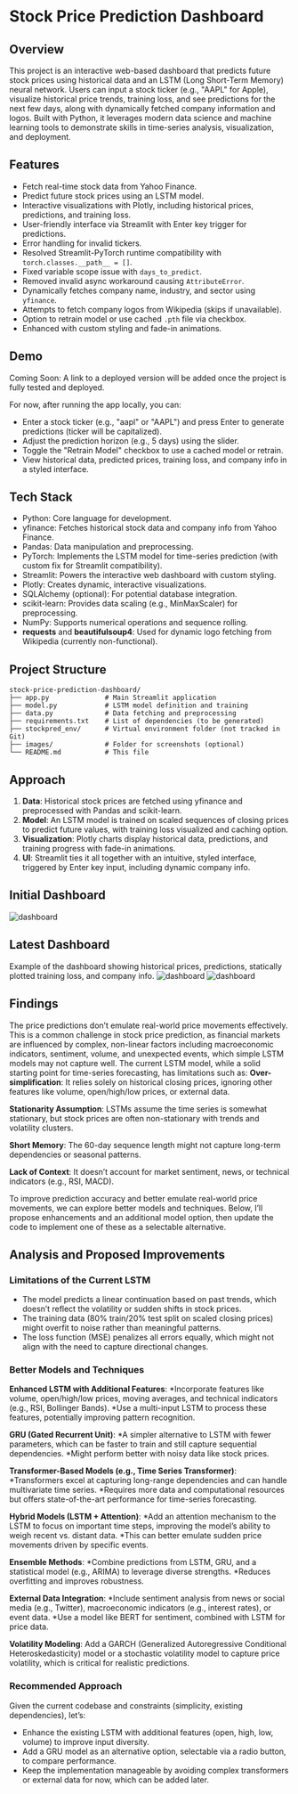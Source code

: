 # Stock Price Prediction Dashboard

## Overview
This project is an interactive web-based dashboard that predicts future stock prices using historical data and an LSTM (Long Short-Term Memory) neural network. Users can input a stock ticker (e.g., "AAPL" for Apple), visualize historical price trends, training loss, and see predictions for the next few days, along with dynamically fetched company information and logos. Built with Python, it leverages modern data science and machine learning tools to demonstrate skills in time-series analysis, visualization, and deployment.

## Features
- Fetch real-time stock data from Yahoo Finance.
- Predict future stock prices using an LSTM model.
- Interactive visualizations with Plotly, including historical prices, predictions, and training loss.
- User-friendly interface via Streamlit with Enter key trigger for predictions.
- Error handling for invalid tickers.
- Resolved Streamlit-PyTorch runtime compatibility with `torch.classes.__path__ = []`.
- Fixed variable scope issue with `days_to_predict`.
- Removed invalid async workaround causing `AttributeError`.
- Dynamically fetches company name, industry, and sector using `yfinance`.
- Attempts to fetch company logos from Wikipedia (skips if unavailable).
- Option to retrain model or use cached `.pth` file via checkbox.
- Enhanced with custom styling and fade-in animations.

## Demo
Coming Soon: A link to a deployed version will be added once the project is fully tested and deployed.

For now, after running the app locally, you can:
- Enter a stock ticker (e.g., "aapl" or "AAPL") and press Enter to generate predictions (ticker will be capitalized).
- Adjust the prediction horizon (e.g., 5 days) using the slider.
- Toggle the "Retrain Model" checkbox to use a cached model or retrain.
- View historical data, predicted prices, training loss, and company info in a styled interface.

## Tech Stack
- Python: Core language for development.
- yfinance: Fetches historical stock data and company info from Yahoo Finance.
- Pandas: Data manipulation and preprocessing.
- PyTorch: Implements the LSTM model for time-series prediction (with custom fix for Streamlit compatibility).
- Streamlit: Powers the interactive web dashboard with custom styling.
- Plotly: Creates dynamic, interactive visualizations.
- SQLAlchemy (optional): For potential database integration.
- scikit-learn: Provides data scaling (e.g., MinMaxScaler) for preprocessing.
- NumPy: Supports numerical operations and sequence rolling.
- **requests** and **beautifulsoup4**: Used for dynamic logo fetching from Wikipedia (currently non-functional).

## Project Structure
```
stock-price-prediction-dashboard/
├── app.py              # Main Streamlit application
├── model.py            # LSTM model definition and training
├── data.py             # Data fetching and preprocessing
├── requirements.txt    # List of dependencies (to be generated)
├── stockpred_env/      # Virtual environment folder (not tracked in Git)
├── images/             # Folder for screenshots (optional)
└── README.md           # This file
```

## Approach
1. **Data**: Historical stock prices are fetched using yfinance and preprocessed with Pandas and scikit-learn.
2. **Model**: An LSTM model is trained on scaled sequences of closing prices to predict future values, with training loss visualized and caching option.
3. **Visualization**: Plotly charts display historical data, predictions, and training progress with fade-in animations.
4. **UI**: Streamlit ties it all together with an intuitive, styled interface, triggered by Enter key input, including dynamic company info.
   
## Initial Dashboard

![dashboard](https://github.com/richardgliane/stock-prediction/blob/main/images/initial_dashboard.png "Sample Dashboard")

## Latest Dashboard
Example of the dashboard showing historical prices, predictions, statically plotted training loss, and company info.
![dashboard](https://github.com/richardgliane/stock-prediction/blob/main/images/latest_1.png)
![dashboard](https://github.com/richardgliane/stock-prediction/blob/main/images/latest_2.png)


## Findings
The price predictions don’t emulate real-world price movements effectively. This is a common challenge in stock price prediction, as financial markets are influenced by complex, non-linear factors including macroeconomic indicators, sentiment, volume, and unexpected events, which simple LSTM models may not capture well. The current LSTM model, while a solid starting point for time-series forecasting, has limitations such as:
**Over-simplification**: It relies solely on historical closing prices, ignoring other features like volume, open/high/low prices, or external data.

**Stationarity Assumption**: LSTMs assume the time series is somewhat stationary, but stock prices are often non-stationary with trends and volatility clusters.

**Short Memory**: The 60-day sequence length might not capture long-term dependencies or seasonal patterns.

**Lack of Context**: It doesn’t account for market sentiment, news, or technical indicators (e.g., RSI, MACD).

To improve prediction accuracy and better emulate real-world price movements, we can explore better models and techniques. Below, I’ll propose enhancements and an additional model option, then update the code to implement one of these as a selectable alternative.

## Analysis and Proposed Improvements
### Limitations of the Current LSTM
- The model predicts a linear continuation based on past trends, which doesn’t reflect the volatility or sudden shifts in stock prices.
- The training data (80% train/20% test split on scaled closing prices) might overfit to noise rather than meaningful patterns.
- The loss function (MSE) penalizes all errors equally, which might not align with the need to capture directional changes.

### Better Models and Techniques

**Enhanced LSTM with Additional Features**:
*Incorporate features like volume, open/high/low prices, moving averages, and technical indicators (e.g., RSI, Bollinger Bands).
*Use a multi-input LSTM to process these features, potentially improving pattern recognition.

**GRU (Gated Recurrent Unit)**:
*A simpler alternative to LSTM with fewer parameters, which can be faster to train and still capture sequential dependencies.
*Might perform better with noisy data like stock prices.

**Transformer-Based Models (e.g., Time Series Transformer)**:
*Transformers excel at capturing long-range dependencies and can handle multivariate time series.
*Requires more data and computational resources but offers state-of-the-art performance for time-series forecasting.

**Hybrid Models (LSTM + Attention)**:
*Add an attention mechanism to the LSTM to focus on important time steps, improving the model’s ability to weigh recent vs. distant data.
*This can better emulate sudden price movements driven by specific events.

**Ensemble Methods**:
*Combine predictions from LSTM, GRU, and a statistical model (e.g., ARIMA) to leverage diverse strengths.
*Reduces overfitting and improves robustness.

**External Data Integration**:
*Include sentiment analysis from news or social media (e.g., Twitter), macroeconomic indicators (e.g., interest rates), or event data.
*Use a model like BERT for sentiment, combined with LSTM for price data.

**Volatility Modeling**:
Add a GARCH (Generalized Autoregressive Conditional Heteroskedasticity) model or a stochastic volatility model to capture price volatility, which is critical for realistic predictions.

### Recommended Approach
Given the current codebase and constraints (simplicity, existing dependencies), let’s:
- Enhance the existing LSTM with additional features (open, high, low, volume) to improve input diversity.
- Add a GRU model as an alternative option, selectable via a radio button, to compare performance.
- Keep the implementation manageable by avoiding complex transformers or external data for now, which can be added later.

